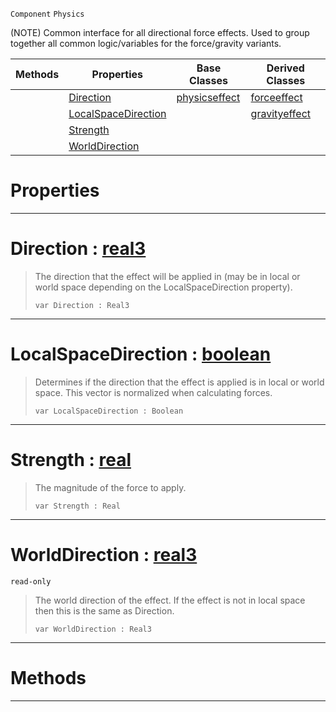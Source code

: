 `Component` `Physics`



(NOTE) Common interface for all directional force effects. Used to group together all common logic/variables for the force/gravity variants.

|Methods|Properties|Base Classes|Derived Classes|
|---|---|---|---|
| |[ Direction](https://github.com/ZilchEngine/ZilchDocs/blob/master/code_reference/class_reference/basicdirectioneffect.markdown#direction-zilch-engine-do)|[physicseffect](https://github.com/ZilchEngine/ZilchDocs/blob/master/code_reference/class_reference/physicseffect.markdown)|[forceeffect](https://github.com/ZilchEngine/ZilchDocs/blob/master/code_reference/class_reference/forceeffect.markdown)|
| |[ LocalSpaceDirection](https://github.com/ZilchEngine/ZilchDocs/blob/master/code_reference/class_reference/basicdirectioneffect.markdown#localspacedirection-zero)| |[gravityeffect](https://github.com/ZilchEngine/ZilchDocs/blob/master/code_reference/class_reference/gravityeffect.markdown)|
| |[ Strength](https://github.com/ZilchEngine/ZilchDocs/blob/master/code_reference/class_reference/basicdirectioneffect.markdown#strength-zilch-engine-doc)| | |
| |[ WorldDirection](https://github.com/ZilchEngine/ZilchDocs/blob/master/code_reference/class_reference/basicdirectioneffect.markdown#worlddirection-zilch-engi)| | |


 #  Properties


---  
 #  Direction : [real3](https://github.com/ZilchEngine/ZilchDocs/blob/master/code_reference/nada_base_types/real3.markdown)

> The direction that the effect will be applied in (may be in local or world space depending on the LocalSpaceDirection property).
> ``` lang=cpp, name=Nada
> var Direction : Real3


---  
 #  LocalSpaceDirection : [boolean](https://github.com/ZilchEngine/ZilchDocs/blob/master/code_reference/nada_base_types/boolean.markdown)

> Determines if the direction that the effect is applied is in local or world space. This vector is normalized when calculating forces.
> ``` lang=cpp, name=Nada
> var LocalSpaceDirection : Boolean


---  
 #  Strength : [real](https://github.com/ZilchEngine/ZilchDocs/blob/master/code_reference/nada_base_types/real.markdown)

> The magnitude of the force to apply.
> ``` lang=cpp, name=Nada
> var Strength : Real


---  
 #  WorldDirection : [real3](https://github.com/ZilchEngine/ZilchDocs/blob/master/code_reference/nada_base_types/real3.markdown)

 `read-only`

> The world direction of the effect. If the effect is not in local space then this is the same as Direction.
> ``` lang=cpp, name=Nada
> var WorldDirection : Real3


---  
 #  Methods


---  
 

 